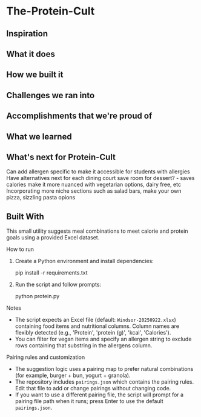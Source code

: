 # The-Protein-Cult


## Inspiration



## What it does




## How we built it




## Challenges we ran into



## Accomplishments that we're proud of




## What we learned





## What's next for Protein-Cult

Can add allergen specific to make it accessible for students with allergies
Have alternatives next for each dining court
save room for dessert? - saves calories
make it more nuanced with vegetarian options, dairy free, etc
Incorporating more niche sections such as salad bars, make your own pizza, sizzling pasta opions




## Built With

This small utility suggests meal combinations to meet calorie and protein goals using a provided Excel dataset.

How to run
1. Create a Python environment and install dependencies:

	pip install -r requirements.txt

2. Run the script and follow prompts:

	python protein.py

Notes
- The script expects an Excel file (default: `Windsor-20250922.xlsx`) containing food items and nutritional columns. Column names are flexibly detected (e.g., 'Protein', 'protein (g)', 'kcal', 'Calories').
- You can filter for vegan items and specify an allergen string to exclude rows containing that substring in the allergens column.

Pairing rules and customization
 - The suggestion logic uses a pairing map to prefer natural combinations (for example, burger + bun, yogurt + granola).
 - The repository includes `pairings.json` which contains the pairing rules. Edit that file to add or change pairings without changing code.
 - If you want to use a different pairing file, the script will prompt for a pairing file path when it runs; press Enter to use the default `pairings.json`.